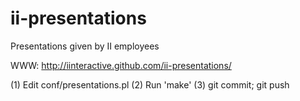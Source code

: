 ii-presentations
================

Presentations given by II employees

WWW: http://iinteractive.github.com/ii-presentations/

(1) Edit conf/presentations.pl
(2) Run 'make'
(3) git commit; git push

